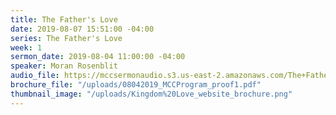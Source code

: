 ```yaml
---
title: The Father's Love
date: 2019-08-07 15:51:00 -04:00
series: The Father's Love
week: 1
sermon_date: 2019-08-04 11:00:00 -04:00
speaker: Moran Rosenblit
audio_file: https://mccsermonaudio.s3.us-east-2.amazonaws.com/The+Father's+Love_07Aug19_154723.lite.mp3
brochure_file: "/uploads/08042019_MCCProgram_proof1.pdf"
thumbnail_image: "/uploads/Kingdom%20Love_website_brochure.png"
---
```


